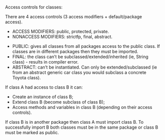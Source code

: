 Access controls for classes:

There are 4 access controls (3 access modifiers + default/package access).
* ACCESS MODIFIERS: public, protected, private.
* NONACCESS MODIFIERS: strictfp, final, abstract.

- PUBLIC: gives all classes from all packages access to the public class. If classes are in different packages then they must be imported.
- FINAL: the class can’t be subclassed/extended/inherited (ie, String class) - results in compiler error.
- ABSTRACT: can’t be instantiated. Can only be extended/subclassed (ie from an abstract generic car class you would subclass a concrete Toyota class).

If class A had access to class B it can:
- Create an instance of class B;
- Extend class B (become subclass of class B);
- Access methods and variables in class B (depending on their access controls).

If class B is in another package then class A must import class B. To successfully import B both classes must be in the same package or class B must be marked as public.
